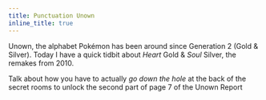 ```yaml
---
title: Punctuation Unown
inline_title: true
---
```


Unown, the alphabet Pokémon has been around since Generation 2 (Gold & Silver). Today I have a quick tidbit about *Heart* Gold & *Soul* Silver, the remakes from 2010.

Talk about how you have to actually *go down the hole* at the back of the secret rooms to unlock the second part of page 7 of the Unown Report
